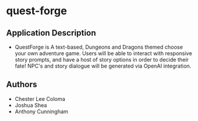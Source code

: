 # quest-forge

## Application Description

* QuestForge is  A text-based, Dungeons and Dragons themed choose your own adventure game. Users will be able to interact with responsive story prompts, and have a host of story options in order to decide their fate! NPC's and story dialogue will be generated via OpenAI integration.

## Authors

* Chester Lee Coloma
* Joshua Shea
* Anthony Cunningham

